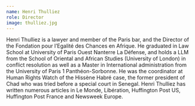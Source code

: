 ```yaml
---
name: Henri Thulliez
role: Director
image: thulliez.jpg
---
```

Henri Thulliez is a lawyer and member of the Paris bar, and the Director of the Fondation pour l’Egalité des Chances en Afrique. He graduated in Law School at University of Paris Ouest Nanterre La Défense, and holds a LLM from the School of Oriental and African Studies (University of London) in conflict resolution as well as a Master in International administration from the University of Paris 1 Panthéon-Sorbonne. He was the coordinator at Human Rights Watch of the Hissène Habré case, the former president of Chad who was tried before a special court in Senegal. Henri Thulliez has written numerous articles in Le Monde, Libération, Huffington Post US, Huffington Post France and Newsweek Europe.